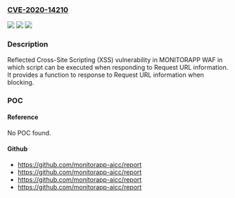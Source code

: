 ### [CVE-2020-14210](https://cve.mitre.org/cgi-bin/cvename.cgi?name=CVE-2020-14210)
![](https://img.shields.io/static/v1?label=Product&message=n%2Fa&color=blue)
![](https://img.shields.io/static/v1?label=Version&message=n%2Fa&color=blue)
![](https://img.shields.io/static/v1?label=Vulnerability&message=n%2Fa&color=brighgreen)

### Description

Reflected Cross-Site Scripting (XSS) vulnerability in MONITORAPP WAF in which script can be executed when responding to Request URL information. It provides a function to response to Request URL information when blocking.

### POC

#### Reference
No POC found.

#### Github
- https://github.com/monitorapp-aicc/report
- https://github.com/monitorapp-aicc/report
- https://github.com/monitorapp-aicc/report
- https://github.com/monitorapp-aicc/report

